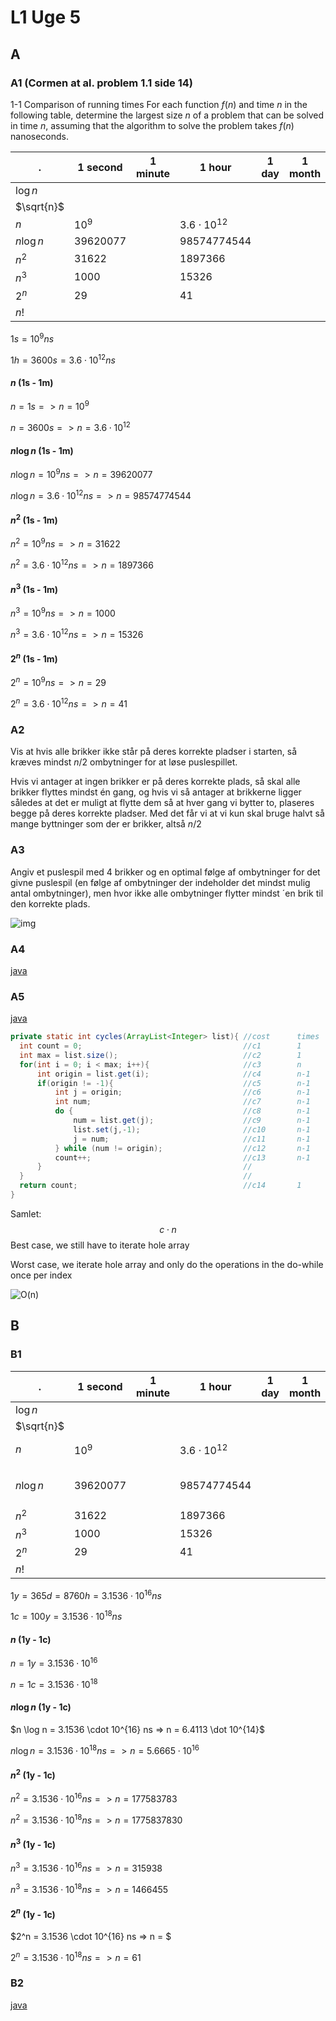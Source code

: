 # L1 Uge 5

## A

### A1 (Cormen at al. problem 1.1 side 14)

1-1 Comparison of running times
For each function $f (n)$ and time $n$ in the following table, determine the largest
size $n$ of a problem that can be solved in time $n$, assuming that the algorithm to
solve the problem takes $f (n)$ nanoseconds.

  .         | 1 second  | 1 minute    | 1 hour                | 1 day   | 1 month   | 1 year    | 1 century  
---         | ---       | ---         | ---                   | ---     | ---       | ---       | ---
$\log n$    |           |             |                       |         |           |           |
$\sqrt{n}$  |           |             |                       |         |           |           |
$n$         | $10^9$    |             | $3.6 \cdot 10^{12}$   |         |           |           |
$n\log n$   | $39620077$|             | $98574774544$         |         |           |           |
$n^2$       | $31622$   |             | $1897366$             |         |           |           |
$n^3$       | $1000$    |             | $15326$               |         |           |           |
$2^n$       | $29$      |             | $41$                  |         |           |           |
$n!$        |           |             |                       |         |           |           |

$1 s = 10^9 ns$

$1 h = 3600 s = 3.6 \cdot 10^{12} ns$

#### $n$ (1s - 1m)

$n = 1s => n = 10^9$

$n = 3600s => n = 3.6 \cdot 10^{12}$

#### $n \log n$ (1s - 1m)

$n \log n = 10^9 ns => n = 39620077$

$n \log n = 3.6 \cdot 10^{12} ns => n = 98574774544$

#### $n^2$ (1s - 1m)

$n^2 = 10^9 ns => n = 31622$

$n^2 = 3.6 \cdot 10^{12} ns => n = 1897366$

#### $n^3$ (1s - 1m)

$n^3 = 10^9 ns => n = 1000$

$n^3 = 3.6 \cdot 10^{12} ns => n = 15326$

#### $2^n$ (1s - 1m)

$2^n = 10^9 ns => n = 29$

$2^n = 3.6 \cdot 10^{12} ns => n = 41$

### A2

Vis at hvis alle brikker ikke står på deres korrekte pladser i starten, så kræves mindst
$n/2$ ombytninger for at løse puslespillet.

Hvis vi antager at ingen brikker er på deres korrekte plads, så skal alle brikker flyttes mindst én gang, og hvis vi så antager at brikkerne ligger således at det er muligt at flytte dem så at hver gang vi bytter to, plaseres begge på deres korrekte pladser. Med det får vi at vi kun skal bruge halvt så mange byttninger som der er brikker, altså $n/2$

### A3

Angiv et puslespil med 4 brikker og en optimal følge af ombytninger for det givne
puslespil (en følge af ombytninger der indeholder det mindst mulig antal ombytninger),
men hvor ikke alle ombytninger flytter mindst ´en brik til den korrekte plads.

![img](Udklip.PNG)

### A4

[java](java/L1.java)

### A5

[java](java/L1.java)

```java
private static int cycles(ArrayList<Integer> list){ //cost      times
  int count = 0;                                    //c1        1
  int max = list.size();                            //c2        1
  for(int i = 0; i < max; i++){                     //c3        n
      int origin = list.get(i);                     //c4        n-1
      if(origin != -1){                             //c5        n-1
          int j = origin;                           //c6        n-1
          int num;                                  //c7        n-1
          do {                                      //c8        n-1
              num = list.get(j);                    //c9        n-1
              list.set(j,-1);                       //c10       n-1
              j = num;                              //c11       n-1
          } while (num != origin);                  //c12       n-1
          count++;                                  //c13       n-1
      }                                             //
  }                                                 //
  return count;                                     //c14       1
}
```

Samlet:
$$ c \cdot n $$
Best case, we still have to iterate hole array

Worst case, we iterate hole array and only do the operations in the do-while once per index

![O(n)](./Udklip2.PNG)

## B

### B1

  .         | 1 second  | 1 minute    | 1 hour                | 1 day   | 1 month   | 1 year                  | 1 century  
---         | ---       | ---         | ---                   | ---     | ---       | ---                     | ---
$\log n$    |           |             |                       |         |           |                         |
$\sqrt{n}$  |           |             |                       |         |           |                         |
$n$         | $10^9$    |             | $3.6 \cdot 10^{12}$   |         |           | $3.1536 \cdot 10^{16}$  | $3.1536 \cdot 10^{18}$
$n\log n$   | $39620077$|             | $98574774544$         |         |           | $6.4113 \dot 10^{14}$   | $5.6665 \cdot 10^{16}$
$n^2$       | $31622$   |             | $1897366$             |         |           | $177583783$             | $1775837830$
$n^3$       | $1000$    |             | $15326$               |         |           | $315938$                | $1466455$
$2^n$       | $29$      |             | $41$                  |         |           | $54$                    | $61$
$n!$        |           |             |                       |         |           |                         |

$1 y = 365 d = 8760 h = 3.1536 \cdot 10^{16} ns$

$1 c = 100 y = 3.1536 \cdot 10^{18} ns$

#### $n$ (1y - 1c)

$n = 1 y = 3.1536 \cdot 10^{16}$

$n = 1 c = 3.1536 \cdot 10^{18}$

#### $n \log n$ (1y - 1c)

$n \log n = 3.1536 \cdot 10^{16} ns => n = 6.4113 \dot 10^{14}$

$n \log n = 3.1536 \cdot 10^{18} ns => n = 5.6665 \cdot 10^{16}$

#### $n^2$ (1y - 1c)

$n^2 = 3.1536 \cdot 10^{16} ns => n = 177583783$

$n^2 = 3.1536 \cdot 10^{18} ns => n = 1775837830$

#### $n^3$ (1y - 1c)

$n^3 = 3.1536 \cdot 10^{16} ns => n = 315938$

$n^3 = 3.1536 \cdot 10^{18} ns => n = 1466455$

#### $2^n$ (1y - 1c)

$2^n = 3.1536 \cdot 10^{16} ns => n = $

$2^n = 3.1536 \cdot 10^{18} ns => n = 61$

### B2

[java](java/L1.java)
